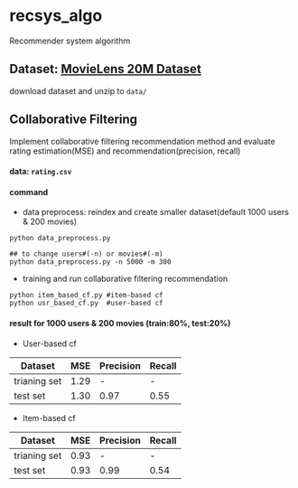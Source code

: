 # recsys_algo
Recommender system algorithm

## Dataset: [MovieLens 20M Dataset](https://www.kaggle.com/datasets/grouplens/movielens-20m-dataset/)
download dataset and unzip to `data/`

## Collaborative Filtering
Implement collaborative filtering recommendation method and evaluate rating estimation(MSE) and recommendation(precision, recall)
#### data: `rating.csv`
#### command
* data preprocess: reindex and create smaller dataset(default 1000 users & 200 movies)
```shell
python data_preprocess.py

## to change users#(-n) or movies#(-m)
python data_preprocess.py -n 5000 -m 300
```
* training and run collaborative filtering recommendation
```
python item_based_cf.py #item-based cf
python usr_based_cf.py  #user-based cf
```

#### result for 1000 users & 200 movies (train:80%, test:20%)
* User-based cf

| Dataset | MSE | Precision | Recall |
|  ----  | ----  | ----  | ----  |
| trianing set | 1.29 | - | - |
| test set  | 1.30 | 0.97 | 0.55 |

* Item-based cf

| Dataset | MSE | Precision | Recall |
|  ----  | ----  | ----  | ----  |
| trianing set | 0.93 | - | - |
| test set  | 0.93 | 0.99 | 0.54 |
